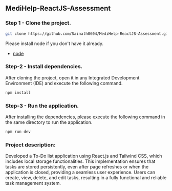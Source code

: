 ## MediHelp-ReactJS-Assessment

### Step 1 - Clone the project.


```bash
git clone https://github.com/Sainath0604/MediHelp-ReactJS-Assessment.git
```
Please install node if you don't have it already.

- [node](https://nodejs.org/)

### Step-2 - Install dependencies.


After cloning the project, open it in any Integrated Development Environment (IDE) and execute the following command.

```bash
npm install
```

### Step-3 - Run the application.


After installing the dependencies, please execute the following command in the same directory to run the application.

```bash
npm run dev
```

### Project description:

Developed a To-Do list application using React.js and Tailwind CSS, which includes local storage functionalities. This implementation ensures that tasks are stored persistently, even after page refreshes or when the application is closed, providing a seamless user experience. Users can create, view, delete, and edit tasks, resulting in a fully functional and reliable task management system.

